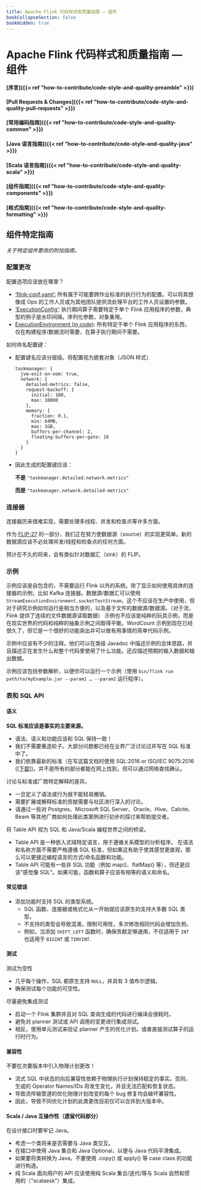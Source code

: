 ```yaml
---
title: Apache Flink 代码样式和质量指南 — 组件
bookCollapseSection: false
bookHidden: true
---
```


# Apache Flink 代码样式和质量指南 — 组件

#### [序言]({{< ref "how-to-contribute/code-style-and-quality-preamble" >}})
#### [Pull Requests & Changes]({{< ref "how-to-contribute/code-style-and-quality-pull-requests" >}})
#### [常用编码指南]({{< ref "how-to-contribute/code-style-and-quality-common" >}})
#### [Java 语言指南]({{< ref "how-to-contribute/code-style-and-quality-java" >}})
#### [Scala 语言指南]({{< ref "how-to-contribute/code-style-and-quality-scala" >}})
#### [组件指南]({{< ref "how-to-contribute/code-style-and-quality-components" >}})
#### [格式指南]({{< ref "how-to-contribute/code-style-and-quality-formatting" >}})

## 组件特定指南

_关于特定组件更改的附加指南。_

### 配置更改

配置选项应该放在哪里？

* <span style="text-decoration:underline;">‘flink-conf.yaml’:</span> 所有属于可能要跨作业标准的执行行为的配置。可以将其想像成 Ops 的工作人员或为其他团队提供流处理平台的工作人员设置的参数。
* <span style="text-decoration:underline;">‘ExecutionConfig’</span>: 执行期间算子需要特定于单个 Flink 应用程序的参数，典型的例子是水印间隔，序列化参数，对象重用。
* <span style="text-decoration:underline;">ExecutionEnvironment (in code)</span>: 所有特定于单个 Flink 应用程序的东西，仅在构建程序/数据流时需要，在算子执行期间不需要。

如何命名配置键：

* 配置键名应该分层级。将配置视为嵌套对象（JSON 样式）

  ```
  taskmanager: {
    jvm-exit-on-oom: true,
    network: {
      detailed-metrics: false,
      request-backoff: {
        initial: 100,
        max: 10000
      },
      memory: {
        fraction: 0.1,
        min: 64MB,
        max: 1GB,
        buffers-per-channel: 2,
        floating-buffers-per-gate: 16
      }
    }
  }
  ```

* 因此生成的配置键应该：

  **不是** `"taskmanager.detailed.network.metrics"`

  **而是** `"taskmanager.network.detailed-metrics"`


### 连接器

连接器历来很难实现，需要处理多线程、并发和检查点等许多方面。

作为 [FLIP-27](https://cwiki.apache.org/confluence/display/FLINK/FLIP-27%3A+Refactor+Source+Interface) 的一部分，我们正在努力使数据源（source）的实现更简单。新的数据源应该不必处理并发/线程和检查点的任何方面。

预计在不久的将来，会有类似针对数据汇（sink）的 FLIP。

### 示例

示例应该是自包含的，不需要运行 Flink 以外的系统。除了显示如何使用具体的连接器的示例，比如 Kafka 连接器。数据源/数据汇可以使用 `StreamExecutionEnvironment.socketTextStream`，这个不应该在生产中使用，但对于研究示例如何运行是相当方便的，以及基于文件的数据源/数据源。（对于流，Flink 提供了连续的文件数据源读取数据） 示例也不应该是纯粹的玩具示例，而是在现实世界的代码和纯粹的抽象示例之间取得平衡。WordCount 示例到现在已经很久了，但它是一个很好的功能突出并可以做有用事情的简单代码示例。

示例中应该有不少的注释。他们可以在类级 Javadoc 中描述示例的总体思路，并且描述正在发生什么和整个代码里使用了什么功能。还应描述预期的输入数据和输出数据。

示例应该包括参数解析，以便你可以运行一个示例（使用 `bin/flink run path/to/myExample.jar --param1 … --param2` 运行程序）。


### 表和 SQL API

#### 语义

**SQL 标准应该是事实的主要来源。**

* 语法、语义和功能应该和 SQL 保持一致！
* 我们不需要重造轮子。大部分问题都已经在业界广泛讨论过并写在 SQL 标准中了。
* 我们依靠最新的标准（在写这篇文档时使用 SQL:2016 or ISO/IEC 9075:2016 ([[下载]](https://standards.iso.org/ittf/PubliclyAvailableStandards/c065143_ISO_IEC_TR_19075-5_2016.zip))。并不是所有的部分都能在网上找到，但可以通过网络查找确认。

讨论与标准或厂商特定解释的差异。

* 一旦定义了语法或行为就不能轻易撤销。
* 需要扩展或解释标准的贡献需要与社区进行深入的讨论。
* 请通过一些对 Postgres、Microsoft SQL Server、Oracle、Hive、Calcite、Beam 等其他厂商如何处理此类案例进行初步的探讨来帮助提交者。

将 Table API 视为 SQL 和 Java/Scala 编程世界之间的桥梁。

* Table API 是一种嵌入式域特定语言，用于遵循关系模型的分析程序。 在语法和名称方面不需要严格遵循 SQL 标准，但如果这有助于使其感觉更直观，那么可以更接近编程语言的方式/命名函数和功能。
* Table API 可能有一些非 SQL 功能（例如 map()、flatMap() 等），但还是应该“感觉像 SQL”。如果可能，函数和算子应该有相等的语义和命名。

#### 常见错误

* 添加功能时支持 SQL 的类型系统。
    * SQL 函数、连接器或格式化从一开始就应该原生的支持大多数 SQL 类型。
    * 不支持的类型会导致混淆，限制可用性，多次修改相同代码会增加负担。
    * 例如，当添加 `SHIFT_LEFT` 函数时，确保贡献足够通用，不仅适用于 `INT` 也适用于 `BIGINT` 或 `TINYINT`.

#### 测试

测试为空性

* 几乎每个操作，SQL 都原生支持 `NULL`，并具有 3 值布尔逻辑。
* 确保测试每个功能的可空性。

尽量避免集成测试

* 启动一个 Flink 集群并且对 SQL 查询生成的代码进行编译会很耗时。
* 避免对 planner 测试或 API 调用的变更进行集成测试。
* 相反，使用单元测试来验证 planner 产生的优化计划。或者直接测试算子的运行时行为。

#### 兼容性

不要在次要版本中引入物理计划更改！

* 流式 SQL 中状态的向后兼容性依赖于物理执行计划保持稳定的事实。否则，生成的 Operator Names/IDs 将发生变化，并且无法匹配和恢复状态。
* 导致流传输管道的优化物理计划改变的每个 bug 修复均会破坏兼容性。
* 因此，导致不同优化计划的此类更改目前仅可以合并到大版本中。

#### Scala / Java 互操作性（遗留代码部分）

在设计接口时要牢记 Java。

* 考虑一个类将来是否需要与 Java 类交互。
* 在接口中使用 Java 集合和 Java Optional，以便与 Java 代码平滑集成。
* 如果要将类转换为 Java，不要使用 .copy() 或 apply() 等 case class 的功能进行构造。
* 纯 Scala 面向用户的 API 应该使用纯 Scala 集合/迭代/等与 Scala 自然和惯用的（“scalaesk”）集成。


